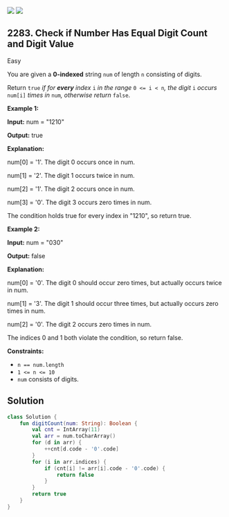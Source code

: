 [![](https://img.shields.io/github/stars/javadev/LeetCode-in-Kotlin?label=Stars&style=flat-square)](https://github.com/javadev/LeetCode-in-Kotlin)
[![](https://img.shields.io/github/forks/javadev/LeetCode-in-Kotlin?label=Fork%20me%20on%20GitHub%20&style=flat-square)](https://github.com/javadev/LeetCode-in-Kotlin/fork)

## 2283\. Check if Number Has Equal Digit Count and Digit Value

Easy

You are given a **0-indexed** string `num` of length `n` consisting of digits.

Return `true` _if for **every** index_ `i` _in the range_ `0 <= i < n`_, the digit_ `i` _occurs_ `num[i]` _times in_ `num`_, otherwise return_ `false`.

**Example 1:**

**Input:** num = "1210"

**Output:** true

**Explanation:**

num[0] = '1'. The digit 0 occurs once in num.

num[1] = '2'. The digit 1 occurs twice in num.

num[2] = '1'. The digit 2 occurs once in num.

num[3] = '0'. The digit 3 occurs zero times in num.

The condition holds true for every index in "1210", so return true.

**Example 2:**

**Input:** num = "030"

**Output:** false

**Explanation:**

num[0] = '0'. The digit 0 should occur zero times, but actually occurs twice in num.

num[1] = '3'. The digit 1 should occur three times, but actually occurs zero times in num.

num[2] = '0'. The digit 2 occurs zero times in num.

The indices 0 and 1 both violate the condition, so return false.

**Constraints:**

*   `n == num.length`
*   `1 <= n <= 10`
*   `num` consists of digits.

## Solution

```kotlin
class Solution {
    fun digitCount(num: String): Boolean {
        val cnt = IntArray(11)
        val arr = num.toCharArray()
        for (d in arr) {
            ++cnt[d.code - '0'.code]
        }
        for (i in arr.indices) {
            if (cnt[i] != arr[i].code - '0'.code) {
                return false
            }
        }
        return true
    }
}
```